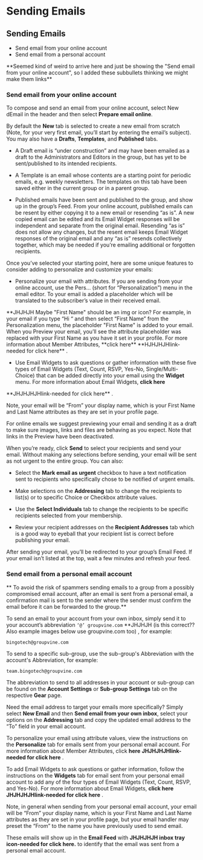# Sending Emails
<span id="gv-1start-2startsend"></span>

## Sending Emails
* Send email from your online account
* Send email from a personal account
<span class="todo">
**Seemed kind of weird to arrive here and just be showing the
"Send email from your online account", so I added these subbullets
thinking we might make them links**
</span> <!-- todo -->

### Send email from your online account
<span id="gv-1start-2startsend-online"></span>

To compose and send an email from your online account, select New
dEmail in the header and then select **Prepare email online**.

By default the **New** tab is selected to create a new email from
scratch (Note, for your very first email, you’ll start by entering the
email’s subject).  You may also have a **Drafts**, **Templates**,
and **Published** tabs.  

* A Draft email is “under construction” and may have been emailed as a
draft to the Administrators and Editors in the group, but has yet to be
sent/published to its intended recipients.  

* A Template is an email whose contents are a starting point for
periodic emails, e.g. weekly newsletters.  The templates on this tab
have been saved either in the current group or in a parent group.  

* Published emails have been sent and published to the group, and show
up in the group’s Feed.
From your online account, published emails can be
resent by either copying it to a new email or resending “as is”.
A new copied email can be edited and its Email Widget responses will be
independent and separate from the original email.
Resending “as is” does not allow any changes, but the resent email
keeps Email Widget responses of the original email and any “as is”
resends collectively together, which may be needed if you’re emailing
additional or forgotten recipients.

Once you’ve selected your starting point, here are some unique
features to consider adding to personalize and customize your emails:

* Personalize your email with attributes.
If you are sending from your online account, use the Pers… (short for
“Personalization”) menu in the email editor.
To your email is added a placeholder which will be translated to the
subscriber’s value in their received email.
<span class="todo">
**JHJHJH Maybe "First Name" should be an img or icon?
</span> <!-- todo -->
For example, in your email if you type “Hi “ and then select “First
Name” from the Personalization menu, the placeholder "First Name"
is added to your
email.  When you Preview your email, you’ll see the attribute placeholder
was replaced with your First Name as you have it set in your profile.
For more information about Member Attributes, **click here**
<span class="todo">
**HJHJHJHlink-needed for click here**
</span> <!-- todo -->
.

* Use Email Widgets to ask questions or gather information with these
five types of Email Widgets (Text, Count, RSVP, Yes-No,
Single/Multi-Choice) that can be added directly into your email using
the **Widget** menu.
For more information about Email Widgets, **click here**
<span class="todo">
**JHJHJHJHlink-needed for click here**
</span> <!-- todo -->
.

Note, your email will be “From” your display name, which is your
First Name and Last Name attributes as they are set in your profile
page.

For online emails we suggest previewing your email and sending it as a
draft to make sure images, links and files are behaving as you expect.
Note that links in the Preview have been deactivated.

When you’re ready,
click **Send** to select your recipients and send your email.
Without making any selections before sending, your email will be sent
as not urgent to the entire group.  You can also:

* Select the **Mark email as urgent** checkbox to
have a text notification sent to recipients who specifically chose to
be notified of urgent emails.

* Make selections on the **Addressing** tab to change the recipients
to list(s) or to specific Choice or Checkbox attribute values. 

* Use the **Select Individuals** tab to change the recipients to be specific
recipients selected from your membership.  

* Review your recipient addresses on the **Recipient Addresses** tab
which is a good way to eyeball that your recipient list is correct
before publishing your email.

After sending your email, you’ll be redirected to your group’s Email
Feed.  If your email isn’t listed at the top, wait a few minutes and
refresh your feed.

### Send email from a personal email account
<span id="gv-1start-2startsend-personal"></span>

** To avoid the risk of spammers sending emails to a group from a possibly
   compromised email account, after an email is sent from a personal email,
   a confirmation mail is sent to the sender where the sender must confirm
   the email before it can be forwarded to the group.**
 
To send an email to your account from your own inbox, simply send it
to your account’s abbreviation `‘@’ groupvine.com`
<span class="todo">
**JHJHJH (is this correct?? Also example images below use groupvine.com too)
</span> <!-- todo -->
, for example:

```
bingotech@groupvine.com
```

To send to a specific sub-group, use the sub-group's Abbreviation with
the account's Abbreviation, for example:

```
team.bingotech@groupvine.com
```

The abbreviation to send to all addresses in your account or sub-group
can be found on the **Account Settings** or **Sub-group Settings**
tab on the respective **Gear** page.

Need the email address to target your emails more specifically?
Simply select **New Email** and then **Send email from your own
inbox**, select your options on the **Addressing** tab and
copy the updated email address to the “To” field in your email
account.

To personalize your email using attribute values, view the
instructions on the **Personalize** tab for emails sent from your
personal email account.
For more information about Member Attributes, click **here**
<span class="todo">
**JHJHJHJHlink-needed for click here**
</span> <!-- todo -->
.

To add Email Widgets to ask questions or gather information, follow
the instructions on the **Widgets** tab for email sent from your
personal email account to add any of the four types of Email Widgets
(Text, Count, RSVP, and Yes-No).
For more information about Email Widgets, **click here**
<span class="todo">
**JHJHJHJHlink-needed for click here**
</span> <!-- todo -->
.

Note, in general when sending from your personal email account,
your email will be “From” your display name, which is your
First Name and Last Name attributes as they are set in your profile
page, but your email handler may preset the “From” to the name
you have previously used to send email.

These emails will show up in the **Email Feed** with
<span class="todo">
**JHJHJHJH inbox tray icon-needed for click here.**
</span> <!-- todo -->
to identify that the email was sent from a personal email account.
